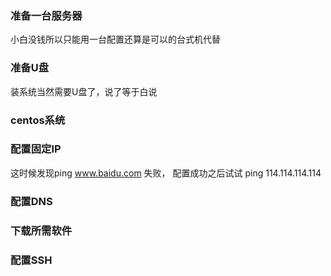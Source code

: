 ### 准备一台服务器

小白没钱所以只能用一台配置还算是可以的台式机代替

### 准备U盘

装系统当然需要U盘了，说了等于白说

### centos系统

### 配置固定IP

这时候发现ping www.baidu.com  失败， 配置成功之后试试 ping 114.114.114.114

### 配置DNS

### 下载所需软件

### 配置SSH



